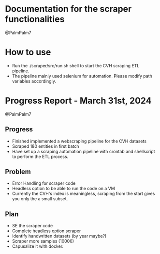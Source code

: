 # Documentation for the scraper functionalities
@PalmPalm7

# How to use
* Run the ./scraper/src/run.sh shell to start the CVH scraping ETL pipeline. 
* The pipeline mainly used selenium for automation. Please modify path variables accordingly.

# Progress Report - March 31st, 2024
@PalmPalm7
## Progress
* Finished implemented a webscraping pipeline for the CVH datasets
* Scraped 180 entities in first batch 
* Have set up a scraping automation pipeline with crontab and shellscript to perform the ETL process.

## Problem
* Error Handling for scraper code
* Headless option to be able to run the code on a VM
* Currently the CVH's index is meaningless, scraping from the start gives you only the a small subset.

## Plan
* SE the scraper code
* Complete headless option scraper
* Identify handwritten datasets (by year maybe?)
* Scraper more samples (10000)
* Capusalize it with docker.
